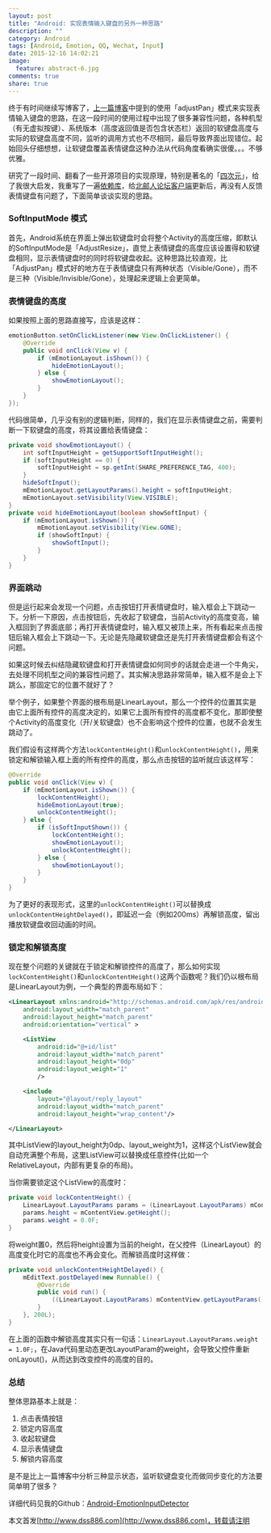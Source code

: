 ```yaml
---
layout: post
title: "Android: 实现表情输入键盘的另外一种思路"
description: ""
category: Android
tags: [Android, Emotion, QQ, Wechat, Input]
date: 2015-12-16 14:02:21
image:
  feature: abstract-6.jpg
comments: true
share: true
---
```


终于有时间继续写博客了，[上一篇博客](/android/2015/10/18/10-41)中提到的使用「adjustPan」模式来实现表情输入键盘的思路，在这一段时间的使用过程中出现了很多兼容性问题，各种机型（有无虚拟按键）、系统版本（高度返回值是否包含状态栏）返回的软键盘高度与实际的软键盘高度不同，监听的调用方式也不尽相同，最后导致界面出现错位。起始回头仔细想想，让软键盘覆盖表情键盘这种办法从代码角度看确实很傻。。。不够优雅。

研究了一段时间、翻看了一些开源项目的实现原理，特别是著名的「[四次元](https://github.com/qii/weiciyuan)」，给了我很大启发，我重写了一遍[依赖库](https://github.com/dss886/Android-EmotionInputDetector)，给[北邮人论坛客户端](http://www.pgyer.com/byrapp)更新后，再没有人反馈表情键盘有问题了，下面简单谈谈实现的思路。

### SoftInputMode 模式

首先，Android系统在界面上弹出软键盘时会将整个Activity的高度压缩，即默认的SoftInputMode是「AdjustResize」，直觉上表情键盘的高度应该设置得和软键盘相同，显示表情键盘时的同时将软键盘收起。这种思路比较直观，比「AdjustPan」模式好的地方在于表情键盘只有两种状态（Visible/Gone），而不是三种（Visible/Invisible/Gone），处理起来逻辑上会更简单。

### 表情键盘的高度

如果按照上面的思路直接写，应该是这样：

~~~java
emotionButton.setOnClickListener(new View.OnClickListener() {
    @Override
    public void onClick(View v) {
        if (mEmotionLayout.isShown()) {
            hideEmotionLayout();
        } else {
        	showEmotionLayout();
        }
    }
});
~~~

代码很简单，几乎没有别的逻辑判断，同样的，我们在显示表情键盘之前，需要判断一下软键盘的高度，将其设置给表情键盘：

~~~java
private void showEmotionLayout() {
    int softInputHeight = getSupportSoftInputHeight();
    if (softInputHeight == 0) {
        softInputHeight = sp.getInt(SHARE_PREFERENCE_TAG, 400);
    }
    hideSoftInput();
    mEmotionLayout.getLayoutParams().height = softInputHeight;
    mEmotionLayout.setVisibility(View.VISIBLE);
}
private void hideEmotionLayout(boolean showSoftInput) {
    if (mEmotionLayout.isShown()) {
        mEmotionLayout.setVisibility(View.GONE);
        if (showSoftInput) {
            showSoftInput();
        }
    }
}
~~~

### 界面跳动

但是运行起来会发现一个问题，点击按钮打开表情键盘时，输入框会上下跳动一下。分析一下原因，点击按钮后，先收起了软键盘，当前Activity的高度变高，输入框回到了界面底部；再打开表情键盘时，输入框又被顶上来，所有看起来点击按钮后输入框会上下跳动一下。无论是先隐藏软键盘还是先打开表情键盘都会有这个问题。

如果这时候去纠结隐藏软键盘和打开表情键盘如何同步的话就会走进一个牛角尖，去处理不同机型之间的兼容性问题了。其实解决思路非常简单，输入框不是会上下跳么，那固定它的位置不就好了？

举个例子，如果整个界面的根布局是LinearLayout，那么一个控件的位置其实是由它上面所有控件的高度决定的，如果它上面所有控件的高度都不变化，那即使整个Activity的高度变化（开/关软键盘）也不会影响这个控件的位置，也就不会发生跳动了。

我们假设有这样两个方法`lockContentHeight()`和`unlockContentHeight()`，用来锁定和解锁输入框上面的所有控件的高度，那么点击按钮的监听就应该这样写：

~~~java
@Override
public void onClick(View v) {
    if (mEmotionLayout.isShown()) {
        lockContentHeight();
        hideEmotionLayout(true);
        unlockContentHeight();
    } else {
        if (isSoftInputShown()) {
            lockContentHeight();
            showEmotionLayout();
            unlockContentHeight();
        } else {
            showEmotionLayout();
        }
    }
}
~~~

为了更好的表现形式，这里的`unlockContentHeight()`可以替换成`unlockContentHeightDelayed()`，即延迟一会（例如200ms）再解锁高度，留出播放软键盘收回动画的时间。

### 锁定和解锁高度

现在整个问题的关键就在于锁定和解锁控件的高度了，那么如何实现`lockContentHeight()`和`unlockContentHeight()`这两个函数呢？我们仍以根布局是LinearLayout为例，一个典型的界面布局如下：

~~~xml
<LinearLayout xmlns:android="http://schemas.android.com/apk/res/android"
    android:layout_width="match_parent"
    android:layout_height="match_parent"
    android:orientation="vertical" >

    <ListView
        android:id="@+id/list"
        android:layout_width="match_parent"
        android:layout_height="0dp"
        android:layout_weight="1"
        />

    <include
        layout="@layout/reply_layout"
        android:layout_width="match_parent"
        android:layout_height="wrap_content"/>

</LinearLayout>
~~~

其中ListView的layout_height为0dp、layout_weight为1，这样这个ListView就会自动充满整个布局，这里ListView可以替换成任意控件(比如一个RelativeLayout，内部有更复杂的布局)。

当你需要锁定这个ListView的高度时：

~~~java
private void lockContentHeight() {
    LinearLayout.LayoutParams params = (LinearLayout.LayoutParams) mContentView.getLayoutParams();
    params.height = mContentView.getHeight();
    params.weight = 0.0F;
}
~~~

将weight置0，然后将height设置为当前的height，在父控件（LinearLayout）的高度变化时它的高度也不再会变化。而解锁高度时这样做：

~~~java
private void unlockContentHeightDelayed() {
    mEditText.postDelayed(new Runnable() {
        @Override
        public void run() {
            ((LinearLayout.LayoutParams) mContentView.getLayoutParams()).weight = 1.0F;
        }
    }, 200L);
}
~~~

在上面的函数中解锁高度其实只有一句话：`LinearLayout.LayoutParams.weight = 1.0F;`，在Java代码里动态更改LayoutParam的weight，会导致父控件重新onLayout()，从而达到改变控件的高度的目的。

### 总结

整体思路基本上就是：

1. 点击表情按钮
2. 锁定内容高度
3. 收起软键盘
4. 显示表情键盘
5. 解锁内容高度

是不是比上一篇博客中分析三种显示状态，监听软键盘变化而做同步变化的方法要简单明了很多？

详细代码见我的Github：[Android-EmotionInputDetector](https://github.com/dss886/Android-EmotionInputDetector)

本文首发[http://www.dss886.com](http://www.dss886.com)，转载请注明